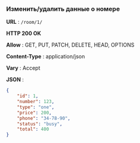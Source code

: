 ### Изменить/удалить данные о номере

**URL** : `/room/1/`

**HTTP 200 OK**

**Allow** : GET, PUT, PATCH, DELETE, HEAD, OPTIONS

**Content-Type** : application/json

**Vary** : Accept

**JSON** :
```json
{
    "id": 1,
    "number": 123,
    "type": "one",
    "price": 200,
    "phone": "34-78-90",
    "status": "busy",
    "total": 400
}
```